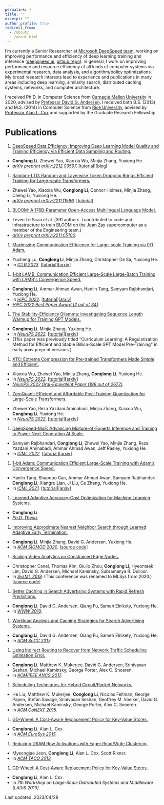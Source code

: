 ```yaml
---
permalink: /
title: ""
excerpt: ""
author_profile: true
redirect_from: 
  - /about/
  - /about.html
---
```


I’m currently a Senior Researcher at [Microsoft DeepSpeed team](https://www.microsoft.com/en-us/research/project/deepspeed/), working on improving performance and efficiency of deep learning training and inference ([deepspeed.ai](https://www.deepspeed.ai/), [github repo](https://github.com/microsoft/DeepSpeed)). In general, I work on improving performance and resource efficiency of all kinds of computer systems via experimental research, data analysis, and algorithm/policy optimizations. My broad research interests lead to experience and publications in many areas including deep learning, similarity search, distributed caching systems, networks, and computer architecture.

I received Ph.D. in Computer Science from [Carnegie Mellon University](https://www.cmu.edu/) in 2020, advised by [Professor David G. Andersen](https://www.cs.cmu.edu/~dga/). I received both B.S. (2013) and M.S. (2014) in Computer Science from [Rice University](https://www.rice.edu/), advised by [Professor Alan L. Cox](https://profiles.rice.edu/faculty/alan-l-cox) and supported by the Graduate Research Fellowship.

Publications
======
1. [DeepSpeed Data Efficiency: Improving Deep Learning Model Quality and Training Efficiency via Efficient Data Sampling and Routing.](https://arxiv.org/abs/2212.03597)
  * **Conglong Li**, Zhewei Yao, Xiaoxia Wu, Minjia Zhang, Yuxiong He.
  * *[arXiv preprint arXiv:2212.03597](https://arxiv.org/abs/2212.03597).* \[[tutorial](https://www.deepspeed.ai/tutorials/data-efficiency/)\]\[[blog](https://www.deepspeed.ai/2022/12/11/data-efficiency.html)\]
1. [Random-LTD: Random and Layerwise Token Dropping Brings Efficient Training for Large-scale Transformers.](https://arxiv.org/abs/2211.11586)
  * Zhewei Yao, Xiaoxia Wu, **Conglong Li**, Connor Holmes, Minjia Zhang, Cheng Li, Yuxiong He.
  * *[arXiv preprint arXiv:2211.11586](https://arxiv.org/abs/2211.11586).* \[[tutorial](https://www.deepspeed.ai/tutorials/data-efficiency/#2-random-layerwise-token-dropping-random-ltd)\]
1. [BLOOM: A 176B-Parameter Open-Access Multilingual Language Model.](https://arxiv.org/abs/2211.05100)
  * Teven Le Scao et al. (391 authors. I contributed to code and infrastructure to train BLOOM on the Jean Zay supercomputer as a member of the Engineering team.)
  * *[arXiv preprint arXiv:2211.05100](https://arxiv.org/abs/2211.05100).*
1. [Maximizing Communication Efficiency for Large-scale Training via 0/1 Adam.](https://openreview.net/forum?id=-CefY2EOupj)
  * Yucheng Lu, **Conglong Li**, Minjia Zhang, Christopher De Sa, Yuxiong He.
  * In *[ICLR 2023](https://openreview.net/forum?id=-CefY2EOupj).* \[[tutorial](https://www.deepspeed.ai/tutorials/zero-one-adam/)\]\[[arxiv](https://arxiv.org/abs/2202.06009)\]
1. [1-bit LAMB: Communication Efficient Large-Scale Large-Batch Training with LAMB's Convergence Speed.](https://ieeexplore.ieee.org/abstract/document/10106313)
  * **Conglong Li**, Ammar Ahmad Awan, Hanlin Tang, Samyam Rajbhandari, Yuxiong He.
  * In *[HiPC 2022](https://ieeexplore.ieee.org/abstract/document/10106313).* \[[tutorial](https://www.deepspeed.ai/tutorials/onebit-lamb/)\]\[[arxiv](https://arxiv.org/abs/2104.06069)\]
  * *[HiPC 2022 Best Paper Award (2 out of 34)](https://web.archive.org/web/20221222201832/https://hipc.org/advance-program/).*
1. [The Stability-Efficiency Dilemma: Investigating Sequence Length Warmup for Training GPT Models.](https://openreview.net/forum?id=JpZ5du_Kdh)
  * **Conglong Li**, Minjia Zhang, Yuxiong He.
  * In *[NeurIPS 2022](https://openreview.net/forum?id=JpZ5du_Kdh).* \[[tutorial](https://www.deepspeed.ai/tutorials/curriculum-learning/)\]\[[arxiv](https://arxiv.org/abs/2108.06084)\]
  * (This paper was previously titled "Curriculum Learning: A Regularization Method for Efficient and Stable Billion-Scale GPT Model Pre-Training" in early arxiv preprint versions.)
1. [XTC: Extreme Compression for Pre-trained Transformers Made Simple and Efficient.](https://openreview.net/forum?id=xNeAhc2CNAl)
  * Xiaoxia Wu, Zhewei Yao, Minjia Zhang, **Conglong Li**, Yuxiong He.
  * In *[NeurIPS 2022](https://openreview.net/forum?id=xNeAhc2CNAl).* \[[tutorial](https://www.deepspeed.ai/tutorials/model-compression/#3-tutorial-for-xtc-simple-yet-effective-compression-pipeline-for-extreme-compression)\]\[[arxiv](https://arxiv.org/abs/2206.01859)\]
  * *[NeurIPS 2022 Oral-Equivalent Paper (199 out of 2672)](https://web.archive.org/web/20221127222319/https://nips.cc/virtual/2022/events/highlighted).*
1. [ZeroQuant: Efficient and Affordable Post-Training Quantization for Large-Scale Transformers.](https://openreview.net/forum?id=f-fVCElZ-G1)
  * Zhewei Yao, Reza Yazdani Aminabadi, Minjia Zhang, Xiaoxia Wu, **Conglong Li**, Yuxiong He.
  * In *[NeurIPS 2022](https://openreview.net/forum?id=f-fVCElZ-G1).* \[[tutorial](https://www.deepspeed.ai/tutorials/model-compression/#2-tutorial-for-zeroquant-efficient-and-affordable-post-training-quantization)\]\[[arxiv](https://arxiv.org/abs/2206.01861)\]
1. [DeepSpeed-MoE: Advancing Mixture-of-Experts Inference and Training to Power Next-Generation AI Scale.](https://proceedings.mlr.press/v162/rajbhandari22a.html)
  * Samyam Rajbhandari, **Conglong Li**, Zhewei Yao, Minjia Zhang, Reza Yazdani Aminabadi, Ammar Ahmad Awan, Jeff Rasley, Yuxiong He.
  * In *[ICML 2022](https://proceedings.mlr.press/v162/rajbhandari22a.html).* \[[tutorial](https://www.deepspeed.ai/tutorials/mixture-of-experts-nlg/)\]\[[arxiv](https://arxiv.org/abs/2201.05596)\]
1. [1-bit Adam: Communication Efficient Large-Scale Training with Adam’s Convergence Speed.](http://proceedings.mlr.press/v139/tang21a.html)
  * Hanlin Tang, Shaoduo Gan, Ammar Ahmad Awan, Samyam Rajbhandari, **Conglong Li**, Xiangru Lian, Ji Liu, Ce Zhang, Yuxiong He.
  * In *[ICML 2021](http://proceedings.mlr.press/v139/tang21a.html).* \[[tutorial](https://www.deepspeed.ai/tutorials/onebit-adam/)\]\[[arxiv](https://arxiv.org/abs/2102.02888)\]
1. [Learned Adaptive Accuracy-Cost Optimization for Machine Learning Systems.](paper/thesis-2020.pdf)
  * **Conglong Li**.
  * *[Ph.D. Thesis](http://reports-archive.adm.cs.cmu.edu/anon/2020/abstracts/20-105.html).*
1. [Improving Approximate Nearest Neighbor Search through Learned Adaptive Early Termination.](paper/ann-sigmod2020.pdf)
  * **Conglong Li**, Minjia Zhang, David G. Andersen, Yuxiong He.
  * In *[ACM SIGMOD 2020](https://dl.acm.org/doi/abs/10.1145/3318464.3380600).* [[source code](https://github.com/efficient/faiss-learned-termination)]
1. [Scaling Video Analytics on Constrained Edge Nodes.](paper/filterforward-sysml2019.pdf)
  * Christopher Canel, Thomas Kim, Giulio Zhou, **Conglong Li**, Hyeontaek Lim, David G. Andersen, Michael Kaminsky, Subramanya R. Dulloor.
  * In *[SysML 2019](https://mlsys.org/Conferences/2019/).* (This conference was renamed to MLSys from 2020.) [[source code](https://github.com/viscloud/ff)]
1. [Better Caching in Search Advertising Systems with Rapid Refresh Predictions.](paper/adscache-www2018.pdf)
  * **Conglong Li**, David G. Andersen, Qiang Fu, Sameh Elnikety, Yuxiong He.
  * In *[WWW 2018](https://dl.acm.org/doi/abs/10.1145/3178876.3186176).*
1. [Workload Analysis and Caching Strategies for Search Advertising Systems.](paper/adscache-socc2017.pdf)
  * **Conglong Li**, David G. Andersen, Qiang Fu, Sameh Elnikety, Yuxiong He.
  * In *[ACM SoCC 2017](https://dl.acm.org/doi/abs/10.1145/3127479.3129255).*
1. [Using Indirect Routing to Recover from Network Traffic Scheduling Estimation Error.](paper/albedo-ancs2017.pdf)
  * **Conglong Li**, Matthew K. Mukerjee, David G. Andersen, Srinivasan Seshan, Michael Kaminsky, George Porter, Alex C. Snoeren.
  * In *[ACM/IEEE ANCS 2017](https://ieeexplore.ieee.org/abstract/document/7966896).*
1. [Scheduling Techniques for Hybrid Circuit/Packet Networks.](paper/solstice-conext2015.pdf)
  * He Liu, Matthew K. Mukerjee, **Conglong Li**, Nicolas Feltman, George Papen, Stefan Savage, Srinivasan Seshan, Geoffrey M. Voelker, David G. Andersen, Michael Kaminsky, George Porter, Alex C. Snoeren.
  * In *[ACM CoNEXT 2015](https://dl.acm.org/doi/abs/10.1145/2716281.2836126).*
1. [GD-Wheel: A Cost-Aware Replacement Policy for Key-Value Stores.](paper/gdwheel-eurosys2015.pdf)
  * **Conglong Li**, Alan L. Cox.
  * In *[ACM EuroSys 2015](https://dl.acm.org/doi/abs/10.1145/2741948.2741956).*
1. [Reducing DRAM Row Activations with Eager Read/Write Clustering.](paper/writeback-taco2013.pdf)
  * Myeongjae Jeon, **Conglong Li**, Alan L. Cox, Scott Rixner.
  * In *[ACM TACO 2013](https://dl.acm.org/doi/abs/10.1145/2541228.2555300).*
1. [GD-Wheel: A Cost-Aware Replacement Policy for Key-Value Stores.](paper/gdwheel-ladis2013.pdf)
  * **Conglong Li**, Alan L. Cox.
  * In *7th Workshop on Large-Scale Distributed Systems and Middleware (LADIS 2013).*

Last updated: 2023/04/28

